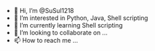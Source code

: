 - 👋 Hi, I’m @SuSul1218
- 👀 I’m interested in Python, Java, Shell scripting 
- 🌱 I’m currently learning Shell scripting
- 💞️ I’m looking to collaborate on ...
- 📫 How to reach me ...

<!---
SuSul1218/SuSul1218 is a ✨ special ✨ repository because its `README.md` (this file) appears on your GitHub profile.
You can click the Preview link to take a look at your changes.
--->
